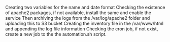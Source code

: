 Creating two variables for the name and date format
Checking the existence of apache2 packages, if not available, install the same and enable the service
Then archiving the logs from the /var/log/apache2 folder and uploading this to S3 bucket
Creating the inventory file in the /var/www/html and appending the log file information
Checking the cron job, if not exist, create a new job to the the automation.sh script.
